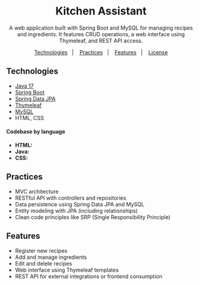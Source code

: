 <h1 align="center">
  Kitchen Assistant
</h1>

<p align="center">
  A web application built with Spring Boot and MySQL for managing recipes and ingredients. It features CRUD operations, a web interface using Thymeleaf, and REST API access.
</p>

<p align="center">
  <a href="#-technologies">Technologies</a>&nbsp;&nbsp;&nbsp;|&nbsp;&nbsp;&nbsp;
  <a href="#-adopted-practices">Practices</a>&nbsp;&nbsp;&nbsp;|&nbsp;&nbsp;&nbsp;
  <a href="#-features">Features</a>&nbsp;&nbsp;&nbsp;|&nbsp;&nbsp;&nbsp;
  <a href="#memo-license">License</a>
</p>

## Technologies

- [Java 17](https://www.oracle.com/java/technologies/javase/jdk17-archive-downloads.html)
- [Spring Boot](https://spring.io/projects/spring-boot)
- [Spring Data JPA](https://spring.io/projects/spring-data-jpa)
- [Thymeleaf](https://www.thymeleaf.org/)
- [MySQL](https://www.mysql.com/)
- HTML, CSS

#### Codebase by language

- **HTML:** 
- **Java:** 
- **CSS:** 

## Practices

- MVC architecture
- RESTful API with controllers and repositories
- Data persistence using Spring Data JPA and MySQL
- Entity modeling with JPA (including relationships)
- Clean code principles like SRP (Single Responsibility Principle)

## Features

- Register new recipes
- Add and manage ingredients
- Edit and delete recipes
- Web interface using Thymeleaf templates
- REST API for external integrations or frontend consumption

